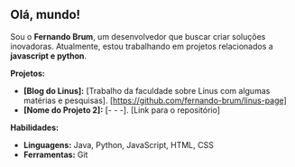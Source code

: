 ##  Olá, mundo! 

Sou o **Fernando Brum**, um desenvolvedor que buscar criar soluções inovadoras. Atualmente, estou trabalhando em projetos relacionados a **javascript e python**.

**Projetos:**

* **[Blog do Linus]:** [Trabalho da faculdade sobre Linus com algumas matérias e pesquisas]. [https://github.com/fernando-brum/linus-page]
* **[Nome do Projeto 2]:** [- - -]. [Link para o repositório]

**Habilidades:**

* **Linguagens:** Java, Python, JavaScript, HTML, CSS
* **Ferramentas:** Git

